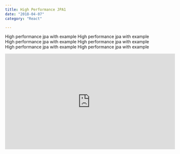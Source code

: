 ```yaml
---
title: High Performance JPA1
date: "2018-04-07"
category: "React"

---
```


High performance jpa with example  High performance jpa with example High performance jpa with example
High performance jpa with example High performance jpa with example High performance jpa with example

<iframe width="560" height="315" src="https://www.youtube.com/embed/4SZl1r2O_bY" frameborder="0" allowfullscreen></iframe>
